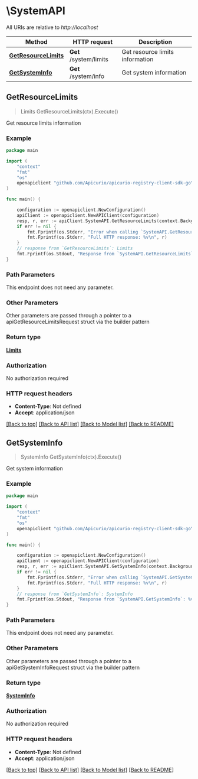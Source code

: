 # \SystemAPI

All URIs are relative to *http://localhost*

Method | HTTP request | Description
------------- | ------------- | -------------
[**GetResourceLimits**](SystemAPI.md#GetResourceLimits) | **Get** /system/limits | Get resource limits information
[**GetSystemInfo**](SystemAPI.md#GetSystemInfo) | **Get** /system/info | Get system information



## GetResourceLimits

> Limits GetResourceLimits(ctx).Execute()

Get resource limits information



### Example

```go
package main

import (
    "context"
    "fmt"
    "os"
    openapiclient "github.com/Apicurio/apicurio-registry-client-sdk-go"
)

func main() {

    configuration := openapiclient.NewConfiguration()
    apiClient := openapiclient.NewAPIClient(configuration)
    resp, r, err := apiClient.SystemAPI.GetResourceLimits(context.Background()).Execute()
    if err != nil {
        fmt.Fprintf(os.Stderr, "Error when calling `SystemAPI.GetResourceLimits``: %v\n", err)
        fmt.Fprintf(os.Stderr, "Full HTTP response: %v\n", r)
    }
    // response from `GetResourceLimits`: Limits
    fmt.Fprintf(os.Stdout, "Response from `SystemAPI.GetResourceLimits`: %v\n", resp)
}
```

### Path Parameters

This endpoint does not need any parameter.

### Other Parameters

Other parameters are passed through a pointer to a apiGetResourceLimitsRequest struct via the builder pattern


### Return type

[**Limits**](Limits.md)

### Authorization

No authorization required

### HTTP request headers

- **Content-Type**: Not defined
- **Accept**: application/json

[[Back to top]](#) [[Back to API list]](../README.md#documentation-for-api-endpoints)
[[Back to Model list]](../README.md#documentation-for-models)
[[Back to README]](../README.md)


## GetSystemInfo

> SystemInfo GetSystemInfo(ctx).Execute()

Get system information



### Example

```go
package main

import (
    "context"
    "fmt"
    "os"
    openapiclient "github.com/Apicurio/apicurio-registry-client-sdk-go"
)

func main() {

    configuration := openapiclient.NewConfiguration()
    apiClient := openapiclient.NewAPIClient(configuration)
    resp, r, err := apiClient.SystemAPI.GetSystemInfo(context.Background()).Execute()
    if err != nil {
        fmt.Fprintf(os.Stderr, "Error when calling `SystemAPI.GetSystemInfo``: %v\n", err)
        fmt.Fprintf(os.Stderr, "Full HTTP response: %v\n", r)
    }
    // response from `GetSystemInfo`: SystemInfo
    fmt.Fprintf(os.Stdout, "Response from `SystemAPI.GetSystemInfo`: %v\n", resp)
}
```

### Path Parameters

This endpoint does not need any parameter.

### Other Parameters

Other parameters are passed through a pointer to a apiGetSystemInfoRequest struct via the builder pattern


### Return type

[**SystemInfo**](SystemInfo.md)

### Authorization

No authorization required

### HTTP request headers

- **Content-Type**: Not defined
- **Accept**: application/json

[[Back to top]](#) [[Back to API list]](../README.md#documentation-for-api-endpoints)
[[Back to Model list]](../README.md#documentation-for-models)
[[Back to README]](../README.md)

